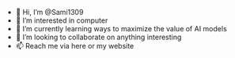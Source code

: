- 👋 Hi, I’m @Sami1309
- 👀 I’m interested in computer
- 🌱 I’m currently learning ways to maximize the value of AI models
- 💞️ I’m looking to collaborate on anything interesting
- 📫 Reach me via here or my website

<!---
Sami1309/Sami1309 is a ✨ special ✨ repository because its `README.md` (this file) appears on your GitHub profile.
You can click the Preview link to take a look at your changes.
--->
